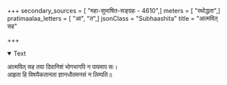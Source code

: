 +++
secondary_sources = [ "महा-सुभाषित-सङ्ग्रहः - 4610",]
meters = [ "रथोद्धता",]
pratimaalaa_letters = [ "आ", "त",]
jsonClass = "Subhaashita"
title = "आत्मवित् सह"

+++

<details open><summary>Text</summary>

आत्मवित् सह तया दिवानिशं भोगभागपि न पापमाप सः।  
आहृता हि विषयैकतानता ज्ञानधौतमनसं न लिम्पति॥
</details>
